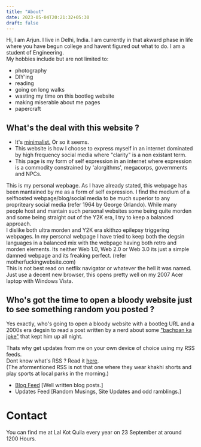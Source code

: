 ```yaml
---
title: "About"
date: 2023-05-04T20:21:32+05:30
draft: false
---
```


Hi, I am Arjun. I live in Delhi, India. I am currently in that akward phase in life where you have begun college and havent figured out what to do. I am a student of Engineering.  
My hobbies include but are not limited to:

* photography
* DIY'ing
* reading
* going on long walks
* wasting my time on this bootleg website
* making miserable about me pages
* papercraft


## What's the deal with this website ?

* It's [minimalist.](https://motherfuckingwebsite.com/) Or so it seems. 
* This website is how I choose to express myself in an internet dominated by high frequency social media where "clarity" is a non existant term.
* This page is my form of self expression in an internet where expression is a commodity constrained by 'alorgithms', megacorps, governments and NPCs.

This is my personal wepbage. As I have already stated, this webpage has been mantained by me as a form of self expression. I find the medium of a selfhosted webpage/blog/social media to be much superior to any propriteary social media (refer 1964 by George Orlando). While many people host and mantain such personal websites some being quite morden and some being straight out of the Y2K era, I try to keep a balanced approach.  
I dislike both ultra morden and Y2K era skithzo epilepsy triggering webpages. In my personal webpage I have tried to keep both the degsin languages in a balanced mix with the webpage having both retro and morden elements. Its neither Web 1.0, Web 2.0 or Web 3.0 its just a simple damned webpage and its freaking perfect. (refer motherfuckingwebsite.com)  
This is not best read on netflix navigator or whatever the hell it was named. Just use a decent new browser, this opens pretty well on my 2007 Acer laptop with Windows Vista.

## Who's got the time to open a bloody website just to see something random you posted ?

Yes exactly, who's going to open a bloody website with a bootleg URL and a 2000s era degsin to read a post written by a nerd about some ["bachpan ka joke"](bachpan%20ka%20joke.jpg) that kept him up all night.

Thats why get updates from me on your own device of choice using my RSS feeds.  
Dont know what's RSS ? Read it [here](https://rss.com/blog/how-do-rss-feeds-work/).  
(The aformentioned RSS is not that one where they wear khakhi shorts and play sports at local parks in the morning.)  

* [Blog Feed](rss.xml) \[Well written blog posts.\]
* Updates Feed \[Random Musings, Site Updates and odd ramblings.\]

# Contact
You can find me at Lal Kot Quila every year on 23 September at around 1200 Hours. 